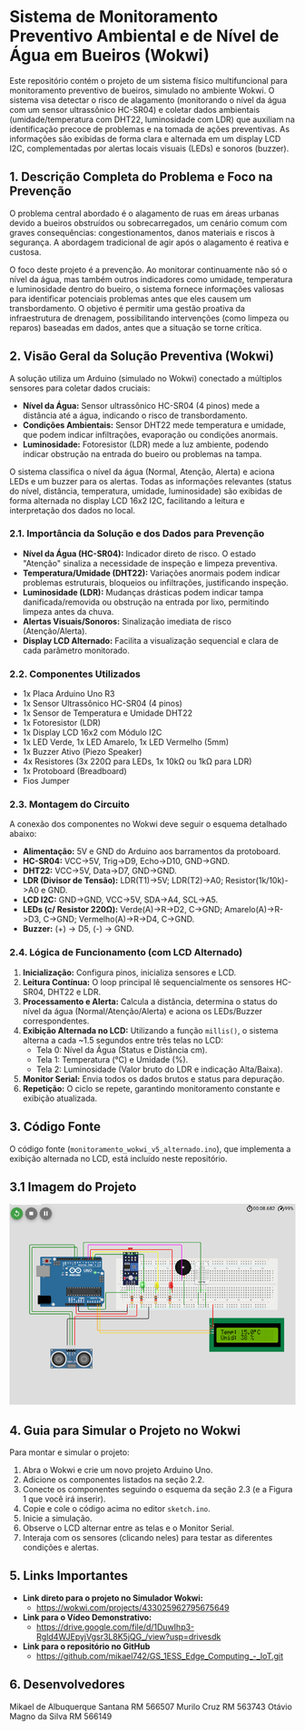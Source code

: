 # Sistema de Monitoramento Preventivo Ambiental e de Nível de Água em Bueiros (Wokwi)

Este repositório contém o projeto de um sistema físico multifuncional para monitoramento preventivo de bueiros, simulado no ambiente Wokwi. O sistema visa detectar o risco de alagamento (monitorando o nível da água com um sensor ultrassônico HC-SR04) e coletar dados ambientais (umidade/temperatura com DHT22, luminosidade com LDR) que auxiliam na identificação precoce de problemas e na tomada de ações preventivas. As informações são exibidas de forma clara e alternada em um display LCD I2C, complementadas por alertas locais visuais (LEDs) e sonoros (buzzer).

## 1. Descrição Completa do Problema e Foco na Prevenção

O problema central abordado é o alagamento de ruas em áreas urbanas devido a bueiros obstruídos ou sobrecarregados, um cenário comum com graves consequências: congestionamentos, danos materiais e riscos à segurança. A abordagem tradicional de agir após o alagamento é reativa e custosa.

O foco deste projeto é a prevenção. Ao monitorar continuamente não só o nível da água, mas também outros indicadores como umidade, temperatura e luminosidade dentro do bueiro, o sistema fornece informações valiosas para identificar potenciais problemas antes que eles causem um transbordamento. O objetivo é permitir uma gestão proativa da infraestrutura de drenagem, possibilitando intervenções (como limpeza ou reparos) baseadas em dados, antes que a situação se torne crítica.

## 2. Visão Geral da Solução Preventiva (Wokwi)

A solução utiliza um Arduino (simulado no Wokwi) conectado a múltiplos sensores para coletar dados cruciais:
*   **Nível da Água:** Sensor ultrassônico HC-SR04 (4 pinos) mede a distância até a água, indicando o risco de transbordamento.
*   **Condições Ambientais:** Sensor DHT22 mede temperatura e umidade, que podem indicar infiltrações, evaporação ou condições anormais.
*   **Luminosidade:** Fotoresistor (LDR) mede a luz ambiente, podendo indicar obstrução na entrada do bueiro ou problemas na tampa.

O sistema classifica o nível da água (Normal, Atenção, Alerta) e aciona LEDs e um buzzer para os alertas. Todas as informações relevantes (status do nível, distância, temperatura, umidade, luminosidade) são exibidas de forma alternada no display LCD 16x2 I2C, facilitando a leitura e interpretação dos dados no local.

### 2.1. Importância da Solução e dos Dados para Prevenção

*   **Nível da Água (HC-SR04):** Indicador direto de risco. O estado "Atenção" sinaliza a necessidade de inspeção e limpeza preventiva.
*   **Temperatura/Umidade (DHT22):** Variações anormais podem indicar problemas estruturais, bloqueios ou infiltrações, justificando inspeção.
*   **Luminosidade (LDR):** Mudanças drásticas podem indicar tampa danificada/removida ou obstrução na entrada por lixo, permitindo limpeza antes da chuva.
*   **Alertas Visuais/Sonoros:** Sinalização imediata de risco (Atenção/Alerta).
*   **Display LCD Alternado:** Facilita a visualização sequencial e clara de cada parâmetro monitorado.

### 2.2. Componentes Utilizados

*   1x Placa Arduino Uno R3
*   1x Sensor Ultrassônico HC-SR04 (4 pinos)
*   1x Sensor de Temperatura e Umidade DHT22
*   1x Fotoresistor (LDR)
*   1x Display LCD 16x2 com Módulo I2C
*   1x LED Verde, 1x LED Amarelo, 1x LED Vermelho (5mm)
*   1x Buzzer Ativo (Piezo Speaker)
*   4x Resistores (3x 220Ω para LEDs, 1x 10kΩ ou 1kΩ para LDR)
*   1x Protoboard (Breadboard)
*   Fios Jumper

### 2.3. Montagem do Circuito

A conexão dos componentes no Wokwi deve seguir o esquema detalhado abaixo:

*   **Alimentação:** 5V e GND do Arduino aos barramentos da protoboard.
*   **HC-SR04:** VCC->5V, Trig->D9, Echo->D10, GND->GND.
*   **DHT22:** VCC->5V, Data->D7, GND->GND.
*   **LDR (Divisor de Tensão):** LDR(T1)->5V; LDR(T2)->A0; Resistor(1k/10k)->A0 e GND.
*   **LCD I2C:** GND->GND, VCC->5V, SDA->A4, SCL->A5.
*   **LEDs (c/ Resistor 220Ω):** Verde(A)->R->D2, C->GND; Amarelo(A)->R->D3, C->GND; Vermelho(A)->R->D4, C->GND.
*   **Buzzer:** (+) -> D5, (-) -> GND.

### 2.4. Lógica de Funcionamento (com LCD Alternado)

1.  **Inicialização:** Configura pinos, inicializa sensores e LCD.
2.  **Leitura Contínua:** O loop principal lê sequencialmente os sensores HC-SR04, DHT22 e LDR.
3.  **Processamento e Alerta:** Calcula a distância, determina o status do nível da água (Normal/Atenção/Alerta) e aciona os LEDs/Buzzer correspondentes.
4.  **Exibição Alternada no LCD:** Utilizando a função `millis()`, o sistema alterna a cada ~1.5 segundos entre três telas no LCD:
    *   Tela 0: Nível da Água (Status e Distância cm).
    *   Tela 1: Temperatura (°C) e Umidade (%).
    *   Tela 2: Luminosidade (Valor bruto do LDR e indicação Alta/Baixa).
5.  **Monitor Serial:** Envia todos os dados brutos e status para depuração.
6.  **Repetição:** O ciclo se repete, garantindo monitoramento constante e exibição atualizada.

## 3. Código Fonte

O código fonte (`monitoramento_wokwi_v5_alternado.ino`), que implementa a exibição alternada no LCD, está incluído neste repositório.

## 3.1 Imagem do Projeto
![Imagem do Projeto](./projeto_GS.png)

## 4. Guia para Simular o Projeto no Wokwi

Para montar e simular o projeto:

1.  Abra o Wokwi e crie um novo projeto Arduino Uno.
2.  Adicione os componentes listados na seção 2.2.
3.  Conecte os componentes seguindo o esquema da seção 2.3 (e a Figura 1 que você irá inserir).
4.  Copie e cole o código acima no editor `sketch.ino`.
5.  Inicie a simulação.
6.  Observe o LCD alternar entre as telas e o Monitor Serial.
7.  Interaja com os sensores (clicando neles) para testar as diferentes condições e alertas.

## 5. Links Importantes

*   **Link direto para o projeto no Simulador Wokwi:**
    *   https://wokwi.com/projects/433025962795675649
*   **Link para o Vídeo Demonstrativo:**
    *   https://drive.google.com/file/d/1DuwIhp3-RgId4WJEpyjVgsr3L8K5jQG_/view?usp=drivesdk
*   **Link para o repositório no GitHub**
    *   https://github.com/mikael742/GS_1ESS_Edge_Computing_-_IoT.git

## 6. Desenvolvedores
Mikael de Albuquerque Santana RM 566507
Murilo Cruz                   RM 563743 
Otávio Magno da Silva         RM 566149

